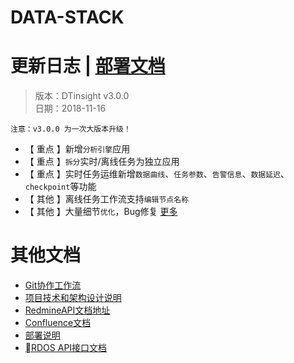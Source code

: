# DATA-STACK 

# 更新日志 | [部署文档](./Deploy.md) 

 > 版本：DTinsight v3.0.0 <br>
 > 日期：2018-11-16

`注意：v3.0.0 为一次大版本升级！` 


- 【 重点 】新增`分析引擎`应用
- 【 重点 】`拆分`实时/离线任务为独立应用
- 【 重点 】实时任务运维新增`数据曲线`、`任务参数`、`告警信息`、`数据延迟`、`checkpoint`等功能
- 【 其他 】离线任务工作流支持`编辑节点名称`
- 【 其他 】大量细节`优化`，Bug修复 [更多](http://redmine.prod.dtstack.cn/projects/dtinsight-v3_0_0)




# 其他文档
- [Git协作工作流](http://git.dtstack.cn/ziv/data-stack-web/wikis/gitflow)
- [项目技术和架构设计说明
](http://git.dtstack.cn/ziv/data-stack-web/wikis/Development)
- [RedmineAPI文档地址](http://redmine.prod.dtstack.cn/projects/rdos)
- [Confluence文档](http://confluence.dev.dtstack.cn/display/RDOS/RD-OS)
- [部署说明](http://git.dtstack.cn/ziv/data-stack-web/wikis/deploy)
- [RDOS API接口文档](http://git.dtstack.cn/dtstack/rdos-docs)


